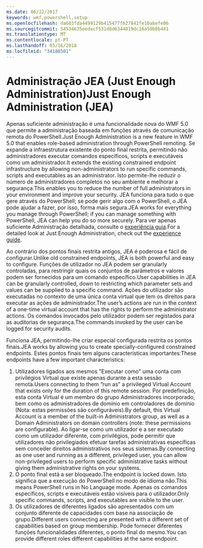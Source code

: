 ```yaml
---
ms.date: 06/12/2017
keywords: wmf,powershell,setup
ms.openlocfilehash: da603fda4499129b415477f627842fe10abefe06
ms.sourcegitcommit: 54534635eedacf531d8d6344019dc16a50b8b441
ms.translationtype: MT
ms.contentlocale: pt-PT
ms.lasthandoff: 05/16/2018
ms.locfileid: "34188501"
---
```

# <a name="just-enough-administration-jea"></a><span data-ttu-id="e1fd2-102">Administração JEA (Just Enough Administration)</span><span class="sxs-lookup"><span data-stu-id="e1fd2-102">Just Enough Administration (JEA)</span></span>
<span data-ttu-id="e1fd2-103">Apenas suficiente administração é uma funcionalidade nova do WMF 5.0 que permite a administração baseada em funções através de comunicação remota do PowerShell.</span><span class="sxs-lookup"><span data-stu-id="e1fd2-103">Just Enough Administration is a new feature in WMF 5.0 that enables role-based administration through PowerShell remoting.</span></span>  <span data-ttu-id="e1fd2-104">Se expande a infraestrutura existente do ponto final restrita, permitindo não administradores executar comandos específicos, scripts e executáveis como um administrador.</span><span class="sxs-lookup"><span data-stu-id="e1fd2-104">It extends the existing constrained endpoint infrastructure by allowing non-administrators to run specific commands, scripts and executables as an administrator.</span></span>  <span data-ttu-id="e1fd2-105">Isto permite-lhe reduzir o número de administradores completos no seu ambiente e melhorar a segurança.</span><span class="sxs-lookup"><span data-stu-id="e1fd2-105">This enables you to reduce the number of full administrators in your environment and improve your security.</span></span>  <span data-ttu-id="e1fd2-106">JEA funciona para tudo o que gere através do PowerShell; se pode gerir algo com o PowerShell, o JEA pode ajudar a fazer, por isso, forma mais segura.</span><span class="sxs-lookup"><span data-stu-id="e1fd2-106">JEA works for everything you manage through PowerShell; if you can manage something with PowerShell, JEA can help you do so more securely.</span></span>  <span data-ttu-id="e1fd2-107">Para ver apenas suficiente Administração detalhada, consulte o [experiência guia](http://aka.ms/JEA).</span><span class="sxs-lookup"><span data-stu-id="e1fd2-107">For a detailed look at Just Enough Administration, check out the [experience guide](http://aka.ms/JEA).</span></span>

<span data-ttu-id="e1fd2-108">Ao contrário dos pontos finais restrita antigos, JEA é poderosa e fácil de configurar.</span><span class="sxs-lookup"><span data-stu-id="e1fd2-108">Unlike old constrained endpoints, JEA is both powerful and easy to configure.</span></span>  <span data-ttu-id="e1fd2-109">Funções de utilizador no JEA podem ser granularly controladas, para restringir quais os conjuntos de parâmetros e valores podem ser fornecidos para um comando específico.</span><span class="sxs-lookup"><span data-stu-id="e1fd2-109">User capabilities in JEA can be granularly controlled, down to restricting which parameter sets and values can be supplied to a specific command.</span></span> <span data-ttu-id="e1fd2-110">Ações do utilizador são executadas no contexto de uma única conta virtual que tem os direitos para executar as ações de administrador.</span><span class="sxs-lookup"><span data-stu-id="e1fd2-110">The user’s actions are run in the context of a one-time virtual account that has the rights to perform the administrator actions.</span></span>  <span data-ttu-id="e1fd2-111">Os comandos invocados pelo utilizador podem ser registados para as auditorias de segurança.</span><span class="sxs-lookup"><span data-stu-id="e1fd2-111">The commands invoked by the user can be logged for security audits.</span></span>

<span data-ttu-id="e1fd2-112">Funciona JEA, permitindo-lhe criar especial configurada restrita os pontos finais.</span><span class="sxs-lookup"><span data-stu-id="e1fd2-112">JEA works by allowing you to create specially-configured constrained endpoints.</span></span>  <span data-ttu-id="e1fd2-113">Estes pontos finais tem alguns características importantes:</span><span class="sxs-lookup"><span data-stu-id="e1fd2-113">These endpoints have a few important characteristics:</span></span>

1. <span data-ttu-id="e1fd2-114">Utilizadores ligados aos mesmos "Executar como" uma conta com privilégios Virtual que existe apenas durante a esta sessão remota.</span><span class="sxs-lookup"><span data-stu-id="e1fd2-114">Users connecting to them “run as” a privileged Virtual Account that exists only for the duration of this remote session.</span></span>  <span data-ttu-id="e1fd2-115">Por predefinição, esta conta Virtual é um membro do grupo Administradores incorporado, bem como os administradores de domínio em controladores de domínio (Nota: estas permissões são configuráveis).</span><span class="sxs-lookup"><span data-stu-id="e1fd2-115">By default, this Virtual Account is a member of the built-in Administrators group, as well as a Domain Administrators on domain controllers (note: these permissions are configurable).</span></span> <span data-ttu-id="e1fd2-116">Ao ligar-se como um utilizador e a ser executado como um utilizador diferente, com privilégios, pode permitir que utilizadores não privilegiados efetuar tarefas administrativas específicas sem conceder direitos administrativos nos seus sistemas.</span><span class="sxs-lookup"><span data-stu-id="e1fd2-116">By connecting as one user and running as a different, privileged user, you can allow non-privileged users to perform specific administrative tasks without giving them administrative rights on your systems.</span></span>
2. <span data-ttu-id="e1fd2-117">O ponto final está a ser bloqueado.</span><span class="sxs-lookup"><span data-stu-id="e1fd2-117">The endpoint is locked down.</span></span>  <span data-ttu-id="e1fd2-118">Isto significa que a execução do PowerShell no modo de idioma não.</span><span class="sxs-lookup"><span data-stu-id="e1fd2-118">This means PowerShell runs in No Language mode.</span></span>  <span data-ttu-id="e1fd2-119">Apenas os comandos específicos, scripts e executáveis estão visíveis para o utilizador.</span><span class="sxs-lookup"><span data-stu-id="e1fd2-119">Only specific commands, scripts, and executables are visible to the user.</span></span>
3. <span data-ttu-id="e1fd2-120">Os utilizadores de diferentes ligados são apresentados com um conjunto diferente de capacidades com base na associação de grupo.</span><span class="sxs-lookup"><span data-stu-id="e1fd2-120">Different users connecting are presented with a different set of capabilities based on group membership.</span></span>  <span data-ttu-id="e1fd2-121">Pode fornecer diferentes funções funcionalidades diferentes, o ponto final do mesmo.</span><span class="sxs-lookup"><span data-stu-id="e1fd2-121">You can provide different roles different capabilities at the same endpoint.</span></span>
